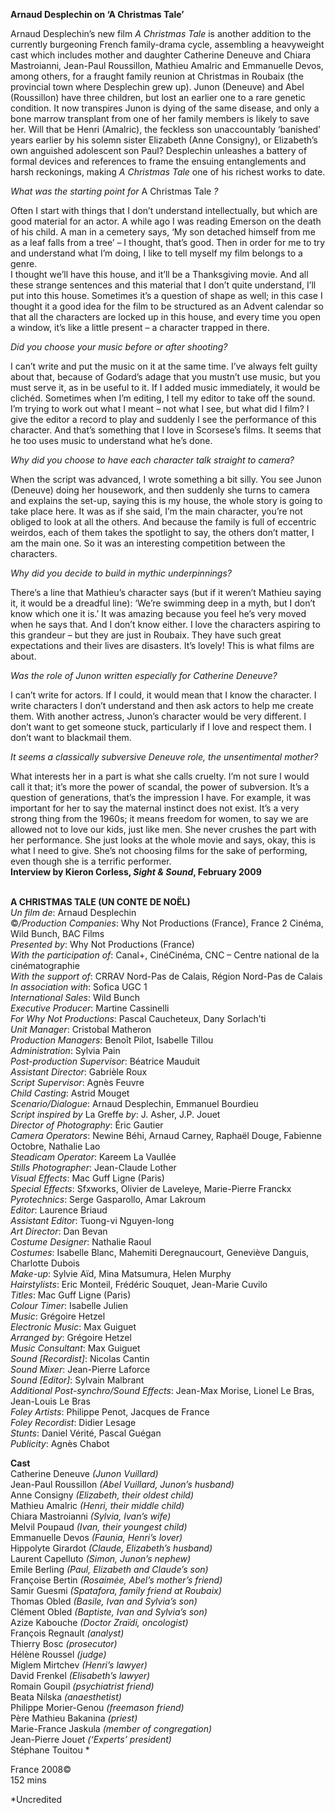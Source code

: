 

**Arnaud Desplechin on ‘A Christmas Tale’**

Arnaud Desplechin’s new film _A Christmas Tale_ is another addition to the currently  burgeoning French family-drama cycle,  assembling a heavyweight cast which  includes mother and daughter Catherine  Deneuve and Chiara Mastroianni,  Jean-Paul Roussillon, Mathieu Amalric and  Emmanuelle Devos, among others, for a  fraught family reunion at Christmas  in Roubaix (the provincial town where  Desplechin grew up). Junon (Deneuve)  and Abel (Roussillon) have three children,  but lost an earlier one to a rare genetic  condition. It now transpires Junon is dying  of the same disease, and only a bone  marrow transplant from one of her family  members is likely to save her. Will that  be Henri (Amalric), the feckless son  unaccountably ‘banished’ years earlier  by his solemn sister Elizabeth (Anne  Consigny), or Elizabeth’s own anguished  adolescent son Paul? Desplechin unleashes  a battery of formal devices and references  to frame the ensuing entanglements and  harsh reckonings, making _A Christmas Tale_ one of his richest works to date.

_What was the starting point for_ A Christmas Tale _?_

Often I start with things that I don’t understand intellectually, but which are good material for an actor. A while ago I was reading Emerson on the death of his child. A man in a cemetery says, ‘My son detached himself from me as a leaf falls from a tree’ – I thought, that’s good. Then in order for me to try and understand what I’m doing, I like to tell myself my film belongs to a genre.  
I thought we’ll have this house, and it’ll be a Thanksgiving movie. And all these strange sentences and this material that I don’t quite understand, I’ll put into this house. Sometimes it’s a question of shape as well; in this case I thought it a good idea for the film to be structured as an Advent calendar so that all the characters are locked up in this house, and every time you open a window, it’s like a little present – a character trapped in there.

_Did you choose your music before or after shooting?_

I can’t write and put the music on it at the same time. I’ve always felt guilty about that, because of Godard’s adage that you mustn’t use music, but you must serve it, as in be useful to it. If I added music immediately, it would be clichéd. Sometimes when I’m editing, I tell my editor to take off the sound. I’m trying to work out what I meant – not what I see, but what did I film? I give the editor a record to play and suddenly I see the performance of this character. And that’s something that I love in Scorsese’s films. It seems that he too uses music to understand what he’s done.

_Why did you choose to have each character talk straight to camera?_

When the script was advanced, I wrote something a bit silly. You see Junon (Deneuve) doing her housework, and then suddenly she turns to camera and explains the set-up, saying this is my house, the whole story is going to take place here. It was as if she said, I’m the main character, you’re not obliged to look at all the others. And because the family is full of eccentric weirdos, each of them takes the spotlight to say, the others don’t matter, I am the main one. So it was an interesting competition between the characters.

_Why did you decide to build in mythic underpinnings?_

There’s a line that Mathieu’s character says (but if it weren’t Mathieu saying it, it would be a dreadful line): ‘We’re swimming deep in a myth, but I don’t know which one it is.’ It was amazing because you feel he’s very moved when he says that. And I don’t know either. I love the characters aspiring to this grandeur – but they are just in Roubaix. They have such great expectations and their lives are disasters. It’s lovely! This is what films are about.

_Was the role of Junon written especially for Catherine Deneuve?_

I can’t write for actors. If I could, it would mean that I know the character. I write characters I don’t understand and then ask actors to help me create them. With another actress, Junon’s character would be very different. I don’t want to get someone stuck, particularly if I love and respect them. I don’t want to blackmail them.

_It seems a classically subversive Deneuve role, the unsentimental mother?_

What interests her in a part is what she calls cruelty. I’m not sure I would call it that; it’s more the power of scandal, the power of subversion. It’s a question of generations, that’s the impression I have. For example, it was important for her to say the maternal instinct does not exist. It’s a very strong thing from the 1960s; it means freedom for women, to say we are allowed not to love our kids, just like men. She never crushes the part with her performance. She just looks at the whole movie and says, okay, this is what I need to give. She’s not choosing films for the sake of performing, even though she is a terrific performer.  
**Interview by Kieron Corless, _Sight & Sound_, February 2009**
<br><br>

**A CHRISTMAS TALE (UN CONTE DE NOËL)**  
_Un film de_: Arnaud Desplechin  
©_/Production Companies_:  Why Not Productions (France),  France 2 Cinéma, Wild Bunch, BAC Films  
_Presented by_: Why Not Productions (France)  
_With the participation of_: Canal+, CinéCinéma,  CNC – Centre national de la cinématographie  
_With the support of_: CRRAV Nord-Pas de Calais, Région Nord-Pas de Calais  
_In association with_: Sofica UGC 1  
_International Sales_: Wild Bunch  
_Executive Producer_: Martine Cassinelli  
_For Why Not Productions_: Pascal Caucheteux, Dany Sorlach’ti  
_Unit Manager_: Cristobal Matheron  
_Production Managers_: Benoît Pilot, Isabelle Tillou  
_Administration_: Sylvia Pain  
_Post-production Supervisor_: Béatrice Mauduit  
_Assistant Director_: Gabrièle Roux  
_Script Supervisor_: Agnès Feuvre  
_Child Casting_: Astrid Mouget  
_Scenario/Dialogue_: Arnaud Desplechin,  Emmanuel Bourdieu  
_Script inspired by_ La Greffe _by_: J. Asher, J.P. Jouet  
_Director of Photography_: Éric Gautier  
_Camera Operators_: Newine Béhi, Arnaud Carney, Raphaël Douge, Fabienne Octobre, Nathalie Lao  
_Steadicam Operator_: Kareem La Vaullée  
_Stills Photographer_: Jean-Claude Lother  
_Visual Effects_: Mac Guff Ligne (Paris)  
_Special Effects_: Sfxworks, Olivier de Laveleye, Marie-Pierre Franckx  
_Pyrotechnics_: Serge Gasparollo, Amar Lakroum  
_Editor_: Laurence Briaud  
_Assistant Editor_: Tuong-vi Nguyen-long  
_Art Director_: Dan Bevan  
_Costume Designer_: Nathalie Raoul  
_Costumes_: Isabelle Blanc, Mahemiti Deregnaucourt, Geneviève Danguis, Charlotte Dubois  
_Make-up_: Sylvie Aïd, Mina Matsumura,  Helen Murphy  
_Hairstylists_: Eric Monteil, Frédéric Souquet,  Jean-Marie Cuvilo  
_Titles_: Mac Guff Ligne (Paris)  
_Colour Timer_: Isabelle Julien  
_Music_: Grégoire Hetzel  
_Electronic Music_: Max Guiguet  
_Arranged by_: Grégoire Hetzel  
_Music Consultant_: Max Guiguet  
_Sound [Recordist]_: Nicolas Cantin  
_Sound Mixer_: Jean-Pierre Laforce  
_Sound [Editor]_: Sylvain Malbrant  
_Additional Post-synchro/Sound Effects_:  Jean-Max Morise, Lionel Le Bras, Jean-Louis Le Bras  
_Foley Artists_: Philippe Penot, Jacques de France  
_Foley Recordist_: Didier Lesage  
_Stunts_: Daniel Vérité, Pascal Guégan  
_Publicity_: Agnès Chabot

**Cast**  
Catherine Deneuve _(Junon Vuillard)_  
Jean-Paul Roussillon _(Abel Vuillard, Junon’s husband)_  
Anne Consigny _(Elizabeth, their oldest child)_  
Mathieu Amalric _(Henri, their middle child)_  
Chiara Mastroianni _(Sylvia, Ivan’s wife)_  
Melvil Poupaud _(Ivan, their youngest child)_  
Emmanuelle Devos _(Faunia, Henri’s lover)_  
Hippolyte Girardot _(Claude, Elizabeth’s husband)_  
Laurent Capelluto _(Simon, Junon’s nephew)_  
Emile Berling _(Paul, Elizabeth and Claude’s son)_  
Françoise Bertin _(Rosaimée, Abel’s mother’s friend)_  
Samir Guesmi _(Spatafora, family friend at Roubaix)_  
Thomas Obled _(Basile, Ivan and Sylvia’s son)_  
Clément Obled _(Baptiste, Ivan and Sylvia’s son)_  
Azize Kabouche _(Doctor Zraïdi, oncologist)_  
François Regnault _(analyst)_  
Thierry Bosc _(prosecutor)_  
Hélène Roussel _(judge)_  
Miglem Mirtchev _(Henri’s lawyer)_  
David Frenkel _(Elisabeth’s lawyer)_  
Romain Goupil _(psychiatrist friend)_  
Beata Nilska _(anaesthetist)_  
Philippe Morier-Genou _(freemason friend)_  
Père Mathieu Bakanina _(priest)_  
Marie-France Jaskula _(member of congregation)_  
Jean-Pierre Jouet _(‘Experts’ president)_  
Stéphane Touitou  *

France 2008©  
152 mins

*Uncredited
<br><br>
<!--stackedit_data:
eyJoaXN0b3J5IjpbLTE5NjEwNTgyNSw1NzQ0MjU4MjFdfQ==
-->
